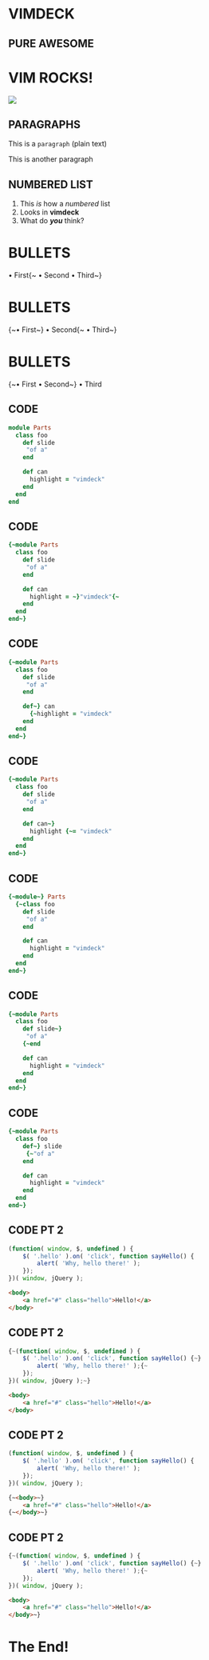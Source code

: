 # VIMDECK

## PURE AWESOME


# VIM ROCKS!

![](img/vim.png)


## PARAGRAPHS

This is a `paragraph` (plain text)

This is another paragraph


## NUMBERED LIST

1. This _is_ how a *numbered* list
2. Looks in **vimdeck**
3. What do ***you*** think?


# BULLETS

• First{~
• Second
• Third~}


# BULLETS

{~• First~}
• Second{~
• Third~}


# BULLETS

{~• First
• Second~}
• Third


## CODE

```ruby
module Parts
  class foo
    def slide
     "of a"
    end

    def can
      highlight = "vimdeck"
    end
  end
end
```


## CODE

```ruby
{~module Parts
  class foo
    def slide
     "of a"
    end

    def can
      highlight = ~}"vimdeck"{~
    end
  end
end~}
```


## CODE

```ruby
{~module Parts
  class foo
    def slide
     "of a"
    end

    def~} can
      {~highlight = "vimdeck"
    end
  end
end~}
```


## CODE

```ruby
{~module Parts
  class foo
    def slide
     "of a"
    end

    def can~}
      highlight {~= "vimdeck"
    end
  end
end~}
```


## CODE

```ruby
{~module~} Parts
  {~class foo
    def slide
     "of a"
    end

    def can
      highlight = "vimdeck"
    end
  end
end~}
```


## CODE

```ruby
{~module Parts
  class foo
    def slide~}
     "of a"
    {~end

    def can
      highlight = "vimdeck"
    end
  end
end~}
```


## CODE

```ruby
{~module Parts
  class foo
    def~} slide
     {~"of a"
    end

    def can
      highlight = "vimdeck"
    end
  end
end~}
```


## CODE PT 2

```javascript
(function( window, $, undefined ) {
    $( '.hello' ).on( 'click', function sayHello() {
        alert( 'Why, hello there!' );
    });
})( window, jQuery );
```

```html
<body>
    <a href="#" class="hello">Hello!</a>
</body>
```


## CODE PT 2

```javascript
{~(function( window, $, undefined ) {
    $( '.hello' ).on( 'click', function sayHello() {~}
        alert( 'Why, hello there!' );{~
    });
})( window, jQuery );~}
```

```html
<body>
    <a href="#" class="hello">Hello!</a>
</body>
```


## CODE PT 2

```javascript
(function( window, $, undefined ) {
    $( '.hello' ).on( 'click', function sayHello() {
        alert( 'Why, hello there!' );
    });
})( window, jQuery );
```

```html
{~<body>~}
    <a href="#" class="hello">Hello!</a>
{~</body>~}
```


## CODE PT 2

```javascript
{~(function( window, $, undefined ) {
    $( '.hello' ).on( 'click', function sayHello() {~}
        alert( 'Why, hello there!' );{~
    });
})( window, jQuery );
```

```html
<body>
    <a href="#" class="hello">Hello!</a>
</body>~}
```


# The End!

